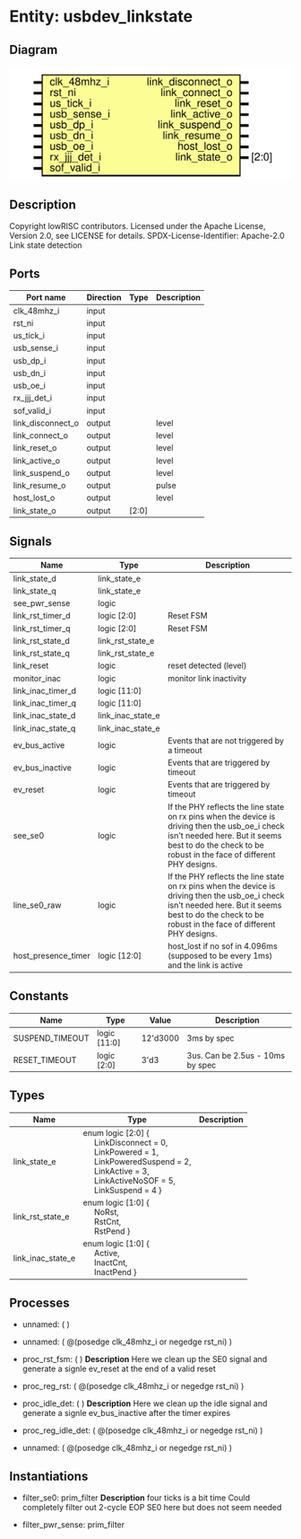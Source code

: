 # Entity: usbdev_linkstate

## Diagram

![Diagram](usbdev_linkstate.svg "Diagram")
## Description

Copyright lowRISC contributors.
 Licensed under the Apache License, Version 2.0, see LICENSE for details.
 SPDX-License-Identifier: Apache-2.0
 Link state detection
 
## Ports

| Port name         | Direction | Type  | Description |
| ----------------- | --------- | ----- | ----------- |
| clk_48mhz_i       | input     |       |             |
| rst_ni            | input     |       |             |
| us_tick_i         | input     |       |             |
| usb_sense_i       | input     |       |             |
| usb_dp_i          | input     |       |             |
| usb_dn_i          | input     |       |             |
| usb_oe_i          | input     |       |             |
| rx_jjj_det_i      | input     |       |             |
| sof_valid_i       | input     |       |             |
| link_disconnect_o | output    |       | level       |
| link_connect_o    | output    |       | level       |
| link_reset_o      | output    |       | level       |
| link_active_o     | output    |       | level       |
| link_suspend_o    | output    |       | level       |
| link_resume_o     | output    |       | pulse       |
| host_lost_o       | output    |       | level       |
| link_state_o      | output    | [2:0] |             |
## Signals

| Name                | Type              | Description                                                                                                                                                                                               |
| ------------------- | ----------------- | --------------------------------------------------------------------------------------------------------------------------------------------------------------------------------------------------------- |
| link_state_d        | link_state_e      |                                                                                                                                                                                                           |
| link_state_q        | link_state_e      |                                                                                                                                                                                                           |
| see_pwr_sense       | logic             |                                                                                                                                                                                                           |
| link_rst_timer_d    | logic [2:0]       | Reset FSM                                                                                                                                                                                                 |
| link_rst_timer_q    | logic [2:0]       | Reset FSM                                                                                                                                                                                                 |
| link_rst_state_d    | link_rst_state_e  |                                                                                                                                                                                                           |
| link_rst_state_q    | link_rst_state_e  |                                                                                                                                                                                                           |
| link_reset          | logic             | reset detected (level)                                                                                                                                                                                    |
| monitor_inac        | logic             | monitor link inactivity                                                                                                                                                                                   |
| link_inac_timer_d   | logic [11:0]      |                                                                                                                                                                                                           |
| link_inac_timer_q   | logic [11:0]      |                                                                                                                                                                                                           |
| link_inac_state_d   | link_inac_state_e |                                                                                                                                                                                                           |
| link_inac_state_q   | link_inac_state_e |                                                                                                                                                                                                           |
| ev_bus_active       | logic             | Events that are not triggered by a timeout                                                                                                                                                                |
| ev_bus_inactive     | logic             | Events that are triggered by timeout                                                                                                                                                                      |
| ev_reset            | logic             | Events that are triggered by timeout                                                                                                                                                                      |
| see_se0             | logic             | If the PHY reflects the line state on rx pins when the device is driving then the usb_oe_i check isn't needed here. But it seems best to do the check to be robust in the face of different PHY designs.  |
| line_se0_raw        | logic             | If the PHY reflects the line state on rx pins when the device is driving then the usb_oe_i check isn't needed here. But it seems best to do the check to be robust in the face of different PHY designs.  |
| host_presence_timer | logic [12:0]      | host_lost if no sof in 4.096ms (supposed to be every 1ms) and the link is active                                                                                                                          |
## Constants

| Name            | Type         | Value    | Description                      |
| --------------- | ------------ | -------- | -------------------------------- |
| SUSPEND_TIMEOUT | logic [11:0] | 12'd3000 | 3ms by spec                      |
| RESET_TIMEOUT   | logic [2:0]  | 3'd3     | 3us. Can be 2.5us - 10ms by spec |
## Types

| Name              | Type                                                                                                                                                                                                                                                                                                                                                                                                    | Description |
| ----------------- | ------------------------------------------------------------------------------------------------------------------------------------------------------------------------------------------------------------------------------------------------------------------------------------------------------------------------------------------------------------------------------------------------------- | ----------- |
| link_state_e      | enum logic [2:0] {<br><span style="padding-left:20px">          LinkDisconnect = 0,<br><span style="padding-left:20px">          LinkPowered = 1,<br><span style="padding-left:20px">     LinkPoweredSuspend = 2,<br><span style="padding-left:20px">          LinkActive = 3,<br><span style="padding-left:20px">     LinkActiveNoSOF = 5,<br><span style="padding-left:20px">     LinkSuspend = 4   } |             |
| link_rst_state_e  | enum logic [1:0] {<br><span style="padding-left:20px">     NoRst,<br><span style="padding-left:20px">     RstCnt,<br><span style="padding-left:20px">     RstPend   }                                                                                                                                                                                                                                   |             |
| link_inac_state_e | enum logic [1:0] {<br><span style="padding-left:20px">     Active,<br><span style="padding-left:20px">     InactCnt,<br><span style="padding-left:20px">     InactPend   }                                                                                                                                                                                                                              |             |
## Processes
- unnamed: (  )
- unnamed: ( @(posedge clk_48mhz_i or negedge rst_ni) )
- proc_rst_fsm: (  )
**Description**
Here we clean up the SE0 signal and generate a signle ev_reset at
the end of a valid reset

- proc_reg_rst: ( @(posedge clk_48mhz_i or negedge rst_ni) )
- proc_idle_det: (  )
**Description**
Here we clean up the idle signal and generate a signle ev_bus_inactive
after the timer expires

- proc_reg_idle_det: ( @(posedge clk_48mhz_i or negedge rst_ni) )
- unnamed: ( @(posedge clk_48mhz_i or negedge rst_ni) )
## Instantiations

- filter_se0: prim_filter
**Description**
four ticks is a bit time
Could completely filter out 2-cycle EOP SE0 here but
does not seem needed

- filter_pwr_sense: prim_filter
